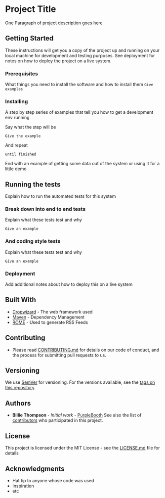 # Project Title
One Paragraph of project description goes here
## Getting Started
These instructions will get you a copy of the project up and running on your local machine for development and testing purposes. See deployment for notes on how to deploy the project on a live system.
### Prerequisites
What things you need to install the software and how to install them
```Give examples```
### Installing
A step by step series of examples that tell you how to get a development env running

Say what the step will be

`Give the example`

And repeat

`until finished`

End with an example of getting some data out of the system or using it for a little demo

## Running the tests
Explain how to run the automated tests for this system

### Break down into end to end tests
Explain what these tests test and why

`Give an example`

### And coding style tests
Explain what these tests test and why

`Give an example`

### Deployment
Add additional notes about how to deploy this on a live system

## Built With
- [Dropwizard](https://www.dropwizard.io/1.0.2/docs/) - The web framework used
- [Maven](https://maven.apache.org/) - Dependency Management
- [ROME](https://rometools.github.io/rome/) - Used to generate RSS Feeds
## Contributing
- Please read [CONTRIBUTING.md](https://gist.github.com/PurpleBooth/b24679402957c63ec426) for details on our code of conduct, and the process for submitting pull requests to us.
## Versioning
We use [SemVer](https://semver.org/) for versioning. For the versions available, see the [tags on this repository](https://github.com/your/project/tags).
## Authors
- **Billie Thompson** - *Initial work* - [PurpleBooth](https://github.com/PurpleBooth)
See also the list of [contributors](https://github.com/your/project/contributors) who participated in this project.
## License
This project is licensed under the MIT License - see the [LICENSE.md](https://gist.github.com/PurpleBooth/LICENSE.md) file for details
## Acknowledgments
- Hat tip to anyone whose code was used
- Inspiration
- etc